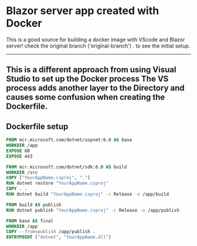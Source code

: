 # Blazor server app created with Docker

This is a good source for building a docker image with VScode and Blazor server!
check the original branch ('original-branch') . to see the initial setup.

---
This is a different approach from using Visual Studio to set up the Docker process
The VS process adds another layer to the Directory and causes some confusion when creating the Dockerfile.
---

##  Dockerfile setup
```Dockerfile
FROM mcr.microsoft.com/dotnet/aspnet:6.0 AS base
WORKDIR /app
EXPOSE 80
EXPOSE 443

FROM mcr.microsoft.com/dotnet/sdk:6.0 AS build
WORKDIR /src
COPY ["YourAppName.csproj", "."]
RUN dotnet restore "YourAppName.csproj"
COPY . .
RUN dotnet build "YourAppName.csproj" -c Release -o /app/build

FROM build AS publish
RUN dotnet publish "YourAppName.csproj" -c Release -o /app/publish

FROM base AS final
WORKDIR /app
COPY --from=publish /app/publish .
ENTRYPOINT ["dotnet", "YourAppName.dll"]

```


